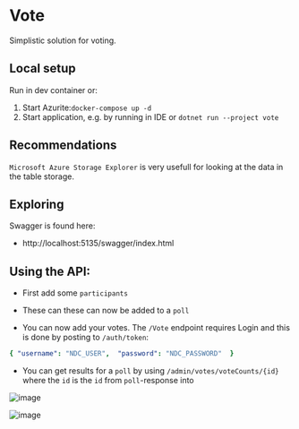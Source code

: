 # Vote
Simplistic solution for voting.

## Local setup
Run in dev container or:
1. Start Azurite:`docker-compose up -d`
2. Start application, e.g. by running in IDE or `dotnet run --project vote`

## Recommendations
`Microsoft Azure Storage Explorer` is very usefull for looking at the data in the table storage.


## Exploring
Swagger is found here:
* http://localhost:5135/swagger/index.html

## Using the API:
* First add some `participants`
* These can these can now be added to a `poll`

* You can now add your votes. The `/Vote` endpoint requires Login and this is done by posting to `/auth/token`:

```yaml 
{ "username": "NDC_USER",  "password": "NDC_PASSWORD"  }
```
* You can get results for a `poll` by using `/admin/votes/voteCounts/{id}` where the `id` is the `id` from `poll`-response into 


![image](https://user-images.githubusercontent.com/1544931/143069106-f46dfbb4-18b4-439c-8a0d-b0ddb9ad9889.png)


![image](https://user-images.githubusercontent.com/1544931/143068963-dfd6417d-67de-4e49-8fb3-930f4a22d04f.png)
